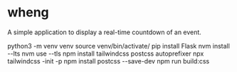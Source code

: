 # wheng
A simple application to display a real-time countdown of an event.


python3 -m venv venv
source venv/bin/activate/
pip install Flask
nvm install --lts
nvm use --tls
npm install tailwindcss postcss autoprefixer
npx tailwindcss -init -p
npm install postcss --save-dev
npm run build:css
